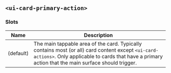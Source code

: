 ## `<ui-card-primary-action>`

### Slots

| Name      | Description                                                                                                                                                                                             |
| --------- | ------------------------------------------------------------------------------------------------------------------------------------------------------------------------------------------------------- |
| (default) | The main tappable area of the card. Typically contains most (or all) card content except `<ui-card-actions>`. Only applicable to cards that have a primary action that the main surface should trigger. |
